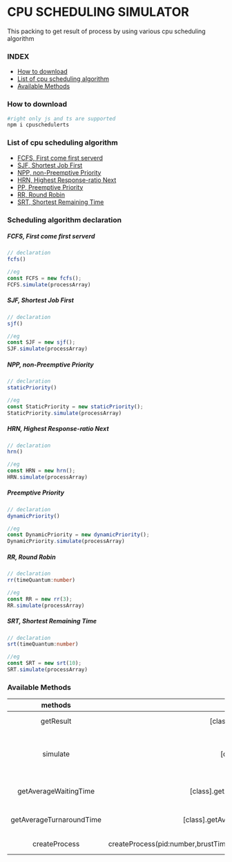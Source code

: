 # CPU SCHEDULING SIMULATOR

This packing to get result of process by using various cpu scheduling algorithm

### INDEX
- [How to download](#how-to-download)
- [List of cpu scheduling algorithm](#list-of-cpu-scheduling-algorithm)
- [Available Methods](#available-methods)

### How to download
```bash
#right only js and ts are supported
npm i cpuschedulerts
```
### List of cpu scheduling algorithm
- [FCFS, First come first serverd](#FCFS,-First-come-first-serverd)
- [SJF, Shortest Job First](#SJF,-Shortest-Job-First)
- [NPP, non-Preemptive Priority](#NPP,-non-Preemptive-Priority)
- [HRN, Highest Response-ratio Next](HRN,-Highest-Response-ratio-Next)
- [PP, Preemptive Priority](#PP,-Preemptive-Priority)
- [RR, Round Robin](#RR,-Round-Robin)
- [SRT, Shortest Remaining Time](SRT,-Shortest-Remaining-Time)

### Scheduling algorithm declaration

##### FCFS, First come first serverd
```ts
// declaration
fcfs()
```
```ts
//eg
const FCFS = new fcfs();
FCFS.simulate(processArray)
```

##### SJF, Shortest Job First
```ts
// declaration
sjf()
```
```ts
//eg
const SJF = new sjf();
SJF.simulate(processArray)
```

##### NPP, non-Preemptive Priority
```ts
// declaration
staticPriority()
```
```ts
//eg
const StaticPriority = new staticPriority();
StaticPriority.simulate(processArray)
```
##### HRN, Highest Response-ratio Next
```ts
// declaration
hrn()
```
```ts
//eg
const HRN = new hrn();
HRN.simulate(processArray)
```

##### Preemptive Priority
```ts
// declaration
dynamicPriority()
```
```ts
//eg
const DynamicPriority = new dynamicPriority();
DynamicPriority.simulate(processArray)
```
##### RR, Round Robin
```ts
// declaration
rr(timeQuantum:number)
```
```ts
//eg
const RR = new rr(3);
RR.simulate(processArray)
```

##### SRT, Shortest Remaining Time
```ts
// declaration
srt(timeQuantum:number)
```
```ts
//eg
const SRT = new srt(10);
SRT.simulate(processArray)
```
### Available Methods
| methods |  define:return |description | 
| :---:| :---:| :---:|
| getResult | [class].getResult():Process[] | get a Array of result PCB |
| simulate | [class].simulate():void | to simulate corresponding cpu scheduling simulator |
| getAverageWaitingTime | [class].getAverageWaitingTime():number | get a AWT of corresponding simulator | 
| getAverageTurnaroundTime | [class].getAverageTurnaroundTime():number | get a ATT of corresponding simulator | 
| createProcess | createProcess(pid:number,brustTime:number,arrivalTime:number,priority:number):process | create a Process |